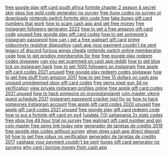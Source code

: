 <a href="https://lookerstudio.google.com/reporting/21e92d28-46b4-45a0-854e-5e74355691c0/page/DjD">free google play gift card south africa</a>
<a href="https://lookerstudio.google.com/reporting/cdf5a368-0b68-4bf7-9a46-c787fb3a4489/page/DjD">fortnite chapter 2 season 4 secret skin</a>
<a href="https://lookerstudio.google.com/reporting/db69bbbf-31c5-4d97-869f-bcafc06c228d/page/DjD">xbox live gold code generator no survey</a>
<a href="https://lookerstudio.google.com/reporting/309c3e45-7121-4fbf-9a9c-477393d1c094/page/DjD">free itune codes no survey or downloads</a>
<a href="https://lookerstudio.google.com/reporting/f4e5be9d-5779-4368-8fb0-4093ffac1263/page/DjD">nintendo switch fortnite skin code free</a>
<a href="https://lookerstudio.google.com/reporting/0997899b-e116-4e5c-b055-4b1537f8c25a/page/DjD">fake itunes gift card numbers that work</a>
<a href="https://lookerstudio.google.com/reporting/222f7797-e4e7-4a40-a1db-667d975a4950/page/ofdP">how to scam cash app and get free money</a>
<a href="https://lookerstudio.google.com/reporting/79591e3d-1e93-4bdb-a45e-1dc8d0049a66/page/DjD">free instagram followers generator 2022</a>
<a href="https://lookerstudio.google.com/reporting/3ee7ec47-0ba1-47ac-997c-b2377cd7023a/page/uqWED">how to get a free amazon gift card code</a>
<a href="https://lookerstudio.google.com/reporting/86bb2be1-dc59-4e60-bea0-2f8dd2c3f17e/page/aqWED">unused free google play gift card codes</a>
<a href="https://lookerstudio.google.com/s/sAD8F-7uVfs">how to get someone's instagram password</a>
<a href="https://lookerstudio.google.com/reporting/f8e243fc-5fab-42a8-b34f-5c0b03fde4aa/page/NvWED">how can i get a free walmart gift card</a>
<a href="https://lookerstudio.google.com/reporting/4e6685ed-6721-4a3f-bbe3-88e81cdc5071/page/DjD">prime video/mytv registrar dispositivo</a>
<a href="https://lookerstudio.google.com/reporting/82c80e50-c36e-48a4-a3ef-76e4079e4d6b/page/DjD">cash app your payment couldn't be sent</a>
<a href="https://lookerstudio.google.com/s/qYwDCoE0JC8">legacy of discord furious wings cheats</a>
<a href="https://lookerstudio.google.com/reporting/5b39d2c6-e12a-4e65-9f0e-f8054ebad786/page/DjD">nintendo switch online membership code</a>
<a href="https://lookerstudio.google.com/reporting/0930d43c-80d1-4971-9567-6131d07134ed?s=sYOmlKYKt_Y">how to get prodigy membership for free</a>
<a href="https://lookerstudio.google.com/reporting/77b38a10-4e2b-45f9-abf7-5cd5ee27bab9/page/DjD">free google play redeem codes giveaway</a>
<a href="https://lookerstudio.google.com/reporting/4d673c8b-f5b0-486e-b149-5063102af7d1/page/DjD">can you get scammed on cash app reddit</a>
<a href="https://lookerstudio.google.com/reporting/fdcb5a05-eea7-4b8f-83be-a4429557a6ae/page/DjD">how to get blue tick on instagram hack</a>
<a href="https://lookerstudio.google.com/reporting/e4190281-4b5a-438a-8871-ca6a72e4eb42/page/DjD">how to get 1000 followers on instagram</a>
<a href="https://lookerstudio.google.com/reporting/2140bb3d-9220-42ac-bf0d-e6f65c238ec0/page/DjD">free apple gift card codes 2021 unused</a>
<a href="https://lookerstudio.google.com/reporting/b4e159e4-7e66-44e4-b215-f819d0c06187/page/DjD">free google play redeem codes giveaway</a>
<a href="https://lookerstudio.google.com/reporting/07b54c35-f59a-42d0-b47a-d699b94d1ec2/page/DjD">how to get free stuff from amazon 2017</a>
<a href="https://lookerstudio.google.com/reporting/47066364-dc2d-4f56-8a47-8ddc9e400ee7/page/1M">how to get free 15 dollars on cash app</a>
<a href="https://lookerstudio.google.com/s/o8UZvD7oSdg">unused unredeemed xbox gift card codes</a>
<a href="https://lookerstudio.google.com/reporting/8e2c0218-c18b-4940-b6f9-eb1110eb107e/page/bTgDD">free gems pixel gun 3d no verification</a>
<a href="https://lookerstudio.google.com/reporting/1ebfae12-3818-4d8a-8420-d08338a22130/page/DjD">view private instagram profiles online</a>
<a href="https://lookerstudio.google.com/reporting/2b092daf-702b-4e94-9ca0-2f2d820d20e5/page/DjD">free apple gift card codes 2021 unused</a>
<a href="https://lookerstudio.google.com/reporting/f0ff4c4e-0ccd-4a04-96b0-4ec5cb9bc2d3/page/DjD">how to hack someone on moviestarplanet</a>
<a href="https://lookerstudio.google.com/reporting/6107d1a5-1415-4ea1-bc65-e5c3a5dd4d44/page/DjD">coin master viking quest schedule 2021</a>
<a href="https://lookerstudio.google.com/reporting/372aee2c-fb91-4347-9ad7-43619479a229/page/DjD">instagram password cracker tool for pc</a>
<a href="https://lookerstudio.google.com/reporting/148c92e9-73ba-4965-b7c5-ebba305c2682/page/DjD">how to hack someones instagram account</a>
<a href="https://lookerstudio.google.com/reporting/82777332-e5a2-4819-8fd8-00f103e297cb/page/srWED">free apple gift card codes 2020 unused</a>
<a href="https://lookerstudio.google.com/reporting/82777332-e5a2-4819-8fd8-00f103e297cb/page/srWED">free apple gift card codes 2021 unused</a>
<a href="https://lookerstudio.google.com/reporting/86bb2be1-dc59-4e60-bea0-2f8dd2c3f17e/page/aqWED">free google play gift card redeem code</a>
<a href="https://lookerstudio.google.com/reporting/227e25f8-6c75-449d-9f4f-d5dbfec54289/page/DjD">how to put a fortnite gift card on ps4</a>
<a href="https://lookerstudio.google.com/reporting/d8cfcdee-c801-4560-afe8-0e5bbc3151cf/page/DjD">[update 7.0] saitamania 2x stats codes</a>
<a href="https://lookerstudio.google.com/reporting/19c8f046-d3ae-4362-bdcd-937b2b29c428/page/DjD">free xbox live 48 hour trial no survey</a>
<a href="https://lookerstudio.google.com/reporting/f8e243fc-5fab-42a8-b34f-5c0b03fde4aa/page/NvWED">free walmart gift card number and pin</a>
<a href="https://lookerstudio.google.com/reporting/afca16b8-74fc-485c-a8dd-491cb1810387/page/8eSBD">coin master free spins link today new</a>
<a href="https://lookerstudio.google.com/reporting/94e0c3fa-2252-4cbb-b7aa-d7812e7154fb/page/DjD">generador de tarjetas de credito 2019</a>
<a href="https://lookerstudio.google.com/reporting/86bb2be1-dc59-4e60-bea0-2f8dd2c3f17e/page/aqWED">free google play codes without survey</a>
<a href="https://lookerstudio.google.com/reporting/76f83e35-1ba6-4b78-8cac-ba54de9dcdca/page/DjD">when does cash app direct deposit hit</a>
<a href="https://lookerstudio.google.com/reporting/d7475a04-057c-407c-bd07-de23bbf90cdb/page/s9pDD">how to get free robux no verification</a>
<a href="https://lookerstudio.google.com/reporting/94e0c3fa-2252-4cbb-b7aa-d7812e7154fb/page/DjD">generador de tarjetas de credito 2017</a>
<a href="https://lookerstudio.google.com/reporting/c6a6ce65-d183-4d85-b75c-f2e086b33d8e/page/DjD">cashapp your payment couldn't be sent</a>
<a href="https://lookerstudio.google.com/reporting/1db65d8b-c8ce-4792-b872-f4deb98031d0/page/DjD">itunes gift card generator no surveys</a>
<a href="https://lookerstudio.google.com/reporting/3eb1e2f2-b7b2-4c7e-87bc-2c620516e64f/page/kqfAD">why cant i borrow money from cash app</a>
